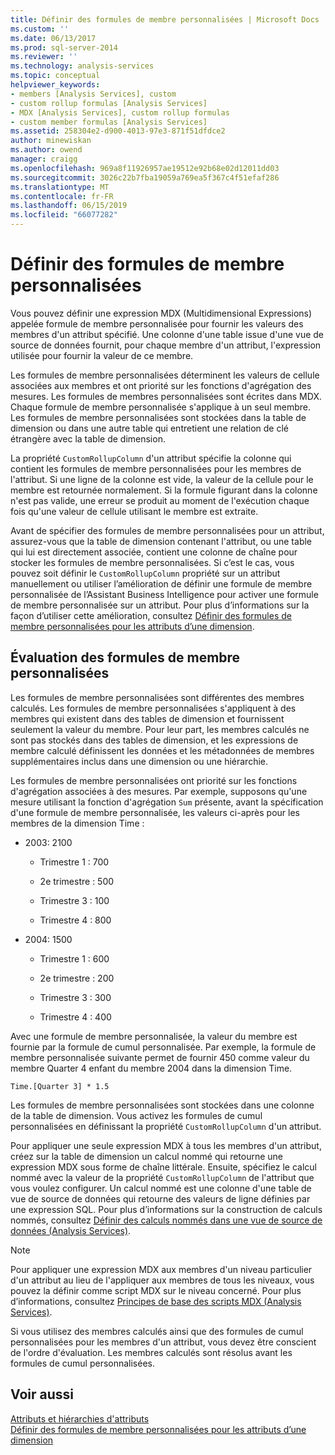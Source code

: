 ```yaml
---
title: Définir des formules de membre personnalisées | Microsoft Docs
ms.custom: ''
ms.date: 06/13/2017
ms.prod: sql-server-2014
ms.reviewer: ''
ms.technology: analysis-services
ms.topic: conceptual
helpviewer_keywords:
- members [Analysis Services], custom
- custom rollup formulas [Analysis Services]
- MDX [Analysis Services], custom rollup formulas
- custom member formulas [Analysis Services]
ms.assetid: 258304e2-d900-4013-97e3-871f51dfdce2
author: minewiskan
ms.author: owend
manager: craigg
ms.openlocfilehash: 969a8f11926957ae19512e92b68e02d12011dd03
ms.sourcegitcommit: 3026c22b7fba19059a769ea5f367c4f51efaf286
ms.translationtype: MT
ms.contentlocale: fr-FR
ms.lasthandoff: 06/15/2019
ms.locfileid: "66077282"
---
```

# <a name="define-custom-member-formulas"></a>Définir des formules de membre personnalisées
  Vous pouvez définir une expression MDX (Multidimensional Expressions) appelée formule de membre personnalisée pour fournir les valeurs des membres d'un attribut spécifié. Une colonne d'une table issue d'une vue de source de données fournit, pour chaque membre d'un attribut, l'expression utilisée pour fournir la valeur de ce membre.  
  
 Les formules de membre personnalisées déterminent les valeurs de cellule associées aux membres et ont priorité sur les fonctions d'agrégation des mesures. Les formules de membres personnalisées sont écrites dans MDX. Chaque formule de membre personnalisée s'applique à un seul membre. Les formules de membre personnalisées sont stockées dans la table de dimension ou dans une autre table qui entretient une relation de clé étrangère avec la table de dimension.  
  
 La propriété `CustomRollupColumn` d'un attribut spécifie la colonne qui contient les formules de membre personnalisées pour les membres de l'attribut. Si une ligne de la colonne est vide, la valeur de la cellule pour le membre est retournée normalement. Si la formule figurant dans la colonne n'est pas valide, une erreur se produit au moment de l'exécution chaque fois qu'une valeur de cellule utilisant le membre est extraite.  
  
 Avant de spécifier des formules de membre personnalisées pour un attribut, assurez-vous que la table de dimension contenant l'attribut, ou une table qui lui est directement associée, contient une colonne de chaîne pour stocker les formules de membre personnalisées. Si c’est le cas, vous pouvez soit définir le `CustomRollupColumn` propriété sur un attribut manuellement ou utiliser l’amélioration de définir une formule de membre personnalisée de l’Assistant Business Intelligence pour activer une formule de membre personnalisée sur un attribut. Pour plus d’informations sur la façon d’utiliser cette amélioration, consultez [Définir des formules de membre personnalisées pour les attributs d’une dimension](bi-wizard-custom-member-formulas-for-attributes-in-a-dimension.md).  
  
## <a name="evaluating-custom-member-formulas"></a>Évaluation des formules de membre personnalisées  
 Les formules de membre personnalisées sont différentes des membres calculés. Les formules de membre personnalisées s'appliquent à des membres qui existent dans des tables de dimension et fournissent seulement la valeur du membre. Pour leur part, les membres calculés ne sont pas stockés dans des tables de dimension, et les expressions de membre calculé définissent les données et les métadonnées de membres supplémentaires inclus dans une dimension ou une hiérarchie.  
  
 Les formules de membre personnalisées ont priorité sur les fonctions d'agrégation associées à des mesures. Par exemple, supposons qu'une mesure utilisant la fonction d'agrégation `Sum` présente, avant la spécification d'une formule de membre personnalisée, les valeurs ci-après pour les membres de la dimension Time :  
  
-   2003: 2100  
  
    -   Trimestre 1 : 700  
  
    -   2e trimestre : 500  
  
    -   Trimestre 3 : 100  
  
    -   Trimestre 4 : 800  
  
-   2004: 1500  
  
    -   Trimestre 1 : 600  
  
    -   2e trimestre : 200  
  
    -   Trimestre 3 : 300  
  
    -   Trimestre 4 : 400  
  
 Avec une formule de membre personnalisée, la valeur du membre est fournie par la formule de cumul personnalisée. Par exemple, la formule de membre personnalisée suivante permet de fournir 450 comme valeur du membre Quarter 4 enfant du membre 2004 dans la dimension Time.  
  
```  
Time.[Quarter 3] * 1.5  
```  
  
 Les formules de membre personnalisées sont stockées dans une colonne de la table de dimension. Vous activez les formules de cumul personnalisées en définissant la propriété `CustomRollupColumn` d'un attribut.  
  
 Pour appliquer une seule expression MDX à tous les membres d'un attribut, créez sur la table de dimension un calcul nommé qui retourne une expression MDX sous forme de chaîne littérale. Ensuite, spécifiez le calcul nommé avec la valeur de la propriété `CustomRollupColumn` de l'attribut que vous voulez configurer. Un calcul nommé est une colonne d'une table de vue de source de données qui retourne des valeurs de ligne définies par une expression SQL. Pour plus d’informations sur la construction de calculs nommés, consultez [Définir des calculs nommés dans une vue de source de données &#40;Analysis Services&#41;](define-named-calculations-in-a-data-source-view-analysis-services.md).  
  
> [!NOTE]  
>  Pour appliquer une expression MDX aux membres d'un niveau particulier d'un attribut au lieu de l'appliquer aux membres de tous les niveaux, vous pouvez la définir comme script MDX sur le niveau concerné. Pour plus d’informations, consultez [Principes de base des scripts MDX &#40;Analysis Services&#41;](mdx/mdx-scripting-fundamentals-analysis-services.md).  
  
 Si vous utilisez des membres calculés ainsi que des formules de cumul personnalisées pour les membres d'un attribut, vous devez être conscient de l'ordre d'évaluation. Les membres calculés sont résolus avant les formules de cumul personnalisées.  
  
## <a name="see-also"></a>Voir aussi  
 [Attributs et hiérarchies d'attributs](../multidimensional-models-olap-logical-dimension-objects/attributes-and-attribute-hierarchies.md)   
 [Définir des formules de membre personnalisées pour les attributs d’une dimension](bi-wizard-custom-member-formulas-for-attributes-in-a-dimension.md)  
  
  
